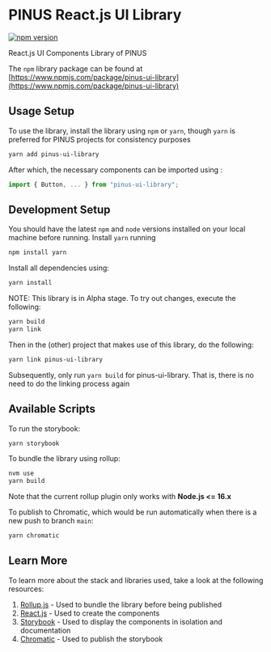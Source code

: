 # PINUS React.js UI Library
[![npm version](https://img.shields.io/npm/v/pinus-ui-library)](//npmjs.com/package/pinus-ui-library)

React.js UI Components Library of PINUS

The `npm` library package can be found at [https://www.npmjs.com/package/pinus-ui-library](https://www.npmjs.com/package/pinus-ui-library)

## Usage Setup

To use the library, install the library using `npm` or `yarn`, though `yarn` is preferred for PINUS projects for consistency purposes

```bash
yarn add pinus-ui-library
```

After which, the necessary components can be imported using :

```javascript
import { Button, ... } from "pinus-ui-library";
```

## Development Setup

You should have the latest `npm` and `node` versions installed on your local machine before running. Install `yarn` running

```bash
npm install yarn
```

Install all dependencies using:

```bash
yarn install
```

NOTE: This library is in Alpha stage. To try out changes, execute the following:

```bash
yarn build
yarn link
```

Then in the (other) project that makes use of this library, do the following:

```bash
yarn link pinus-ui-library
```

Subsequently, only run `yarn build` for pinus-ui-library. That is, there is no need to do the linking process again

## Available Scripts

To run the storybook:

```bash
yarn storybook
```

To bundle the library using rollup:

```bash
nvm use
yarn build
```

Note that the current rollup plugin only works with **Node.js <= 16.x**

To publish to Chromatic, which would be run automatically when there is a new push to branch `main`:

```bash
yarn chromatic
```

## Learn More

To learn more about the stack and libraries used, take a look at the following resources:

1. [Rollup.js](https://rollupjs.org/guide/en/) - Used to bundle the library before being published
2. [React.js](https://reactjs.org/) - Used to create the components
3. [Storybook](https://storybook.js.org/docs) - Used to display the components in isolation and documentation
4. [Chromatic](https://www.chromatic.com/docs) - Used to publish the storybook
